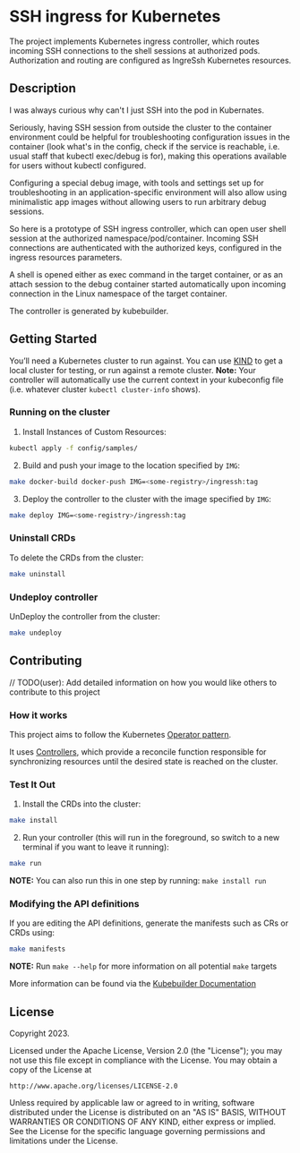 # SSH ingress for Kubernetes

The project implements Kubernetes ingress controller, which routes incoming
SSH connections to the shell sessions at authorized pods. Authorization and
routing are configured as IngreSsh Kubernetes resources.

## Description

I was always curious why can't I just SSH into the pod in Kubernates.

Seriously, having SSH session from outside the cluster to the container
environment could be helpful for troubleshooting configuration issues in
the container (look what's in the config, check if the service is reachable,
i.e. usual staff that kubectl exec/debug is for), making this operations
available for users without kubectl configured.

Configuring a special debug image, with tools and settings set up for
troubleshooting in an application-specific environment will also allow using
minimalistic app images without allowing users to run arbitrary debug sessions.

So here is a prototype of SSH ingress controller, which can open user shell
session at the authorized namespace/pod/container. Incoming SSH connections
are authenticated with the authorized keys, configured in the ingress
resources parameters.

A shell is opened either as exec command in the target container, or as an
attach session to the debug container started automatically upon incoming
connection in the Linux namespace of the target container.

The controller is generated by kubebuilder.

## Getting Started

You’ll need a Kubernetes cluster to run against. You can use [KIND](https://sigs.k8s.io/kind) to get a local cluster for testing, or run against a remote cluster.
**Note:** Your controller will automatically use the current context in your kubeconfig file (i.e. whatever cluster `kubectl cluster-info` shows).

### Running on the cluster

1. Install Instances of Custom Resources:

```sh
kubectl apply -f config/samples/
```

2. Build and push your image to the location specified by `IMG`:

```sh
make docker-build docker-push IMG=<some-registry>/ingressh:tag
```

3. Deploy the controller to the cluster with the image specified by `IMG`:

```sh
make deploy IMG=<some-registry>/ingressh:tag
```

### Uninstall CRDs
To delete the CRDs from the cluster:

```sh
make uninstall
```

### Undeploy controller
UnDeploy the controller from the cluster:

```sh
make undeploy
```

## Contributing
// TODO(user): Add detailed information on how you would like others to contribute to this project

### How it works
This project aims to follow the Kubernetes [Operator pattern](https://kubernetes.io/docs/concepts/extend-kubernetes/operator/).

It uses [Controllers](https://kubernetes.io/docs/concepts/architecture/controller/),
which provide a reconcile function responsible for synchronizing resources until the desired state is reached on the cluster.

### Test It Out
1. Install the CRDs into the cluster:

```sh
make install
```

2. Run your controller (this will run in the foreground, so switch to a new terminal if you want to leave it running):

```sh
make run
```

**NOTE:** You can also run this in one step by running: `make install run`

### Modifying the API definitions
If you are editing the API definitions, generate the manifests such as CRs or CRDs using:

```sh
make manifests
```

**NOTE:** Run `make --help` for more information on all potential `make` targets

More information can be found via the [Kubebuilder Documentation](https://book.kubebuilder.io/introduction.html)

## License

Copyright 2023.

Licensed under the Apache License, Version 2.0 (the "License");
you may not use this file except in compliance with the License.
You may obtain a copy of the License at

    http://www.apache.org/licenses/LICENSE-2.0

Unless required by applicable law or agreed to in writing, software
distributed under the License is distributed on an "AS IS" BASIS,
WITHOUT WARRANTIES OR CONDITIONS OF ANY KIND, either express or implied.
See the License for the specific language governing permissions and
limitations under the License.

